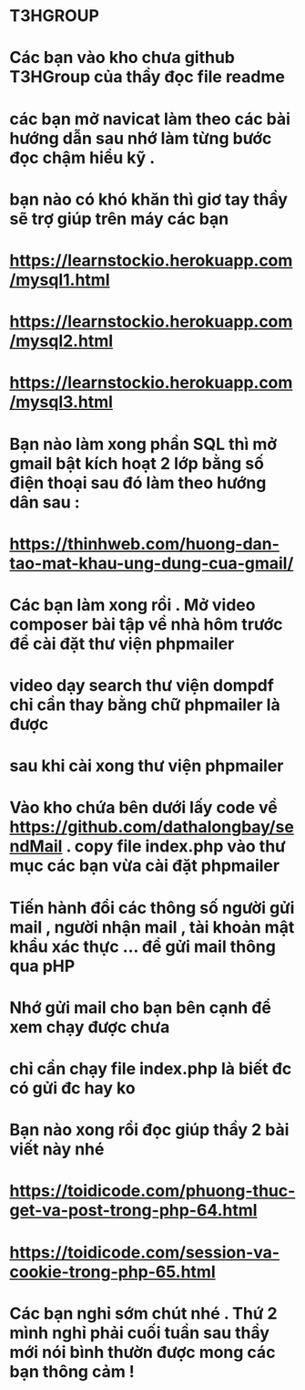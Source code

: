 # T3HGROUP
# Các bạn vào kho chưa github T3HGroup của thầy đọc file readme
# các bạn mở navicat làm theo các bài hướng dẫn sau nhớ làm từng bước đọc chậm hiểu kỹ . 
# bạn nào có khó khăn thì giơ tay thầy sẽ trợ giúp trên máy các bạn
# https://learnstockio.herokuapp.com/mysql1.html
# https://learnstockio.herokuapp.com/mysql2.html
# https://learnstockio.herokuapp.com/mysql3.html
# Bạn nào làm xong phần SQL thì mở gmail bật kích hoạt 2 lớp bằng số điện thoại sau đó làm theo hướng dân sau :
# https://thinhweb.com/huong-dan-tao-mat-khau-ung-dung-cua-gmail/
#  Các bạn làm xong rồi . Mở video composer bài tập về nhà hôm trước để cài đặt thư viện phpmailer
# video dạy search thư viện dompdf chỉ cần thay bằng chữ phpmailer là được
# sau khi cài xong thư viện phpmailer 
# Vào kho chứa bên dưới lấy code về  https://github.com/dathalongbay/sendMail . copy file index.php vào thư mục các bạn vừa cài đặt phpmailer
# Tiến hành đổi các thông số người gửi mail , người nhận mail , tài khoản mật khẩu xác thực ... để gửi mail thông qua pHP
# Nhớ gửi mail cho bạn bên cạnh để xem chạy được chưa
# chỉ cần chạy file index.php là biết đc có gửi đc hay ko
# Bạn nào xong rồi đọc giúp thầy 2 bài viết này nhé
# https://toidicode.com/phuong-thuc-get-va-post-trong-php-64.html
# https://toidicode.com/session-va-cookie-trong-php-65.html
# Các bạn nghỉ sớm chút nhé . Thứ 2 mình nghỉ phải cuối tuần sau thầy mới nói bình thườn được mong các bạn thông cảm !


